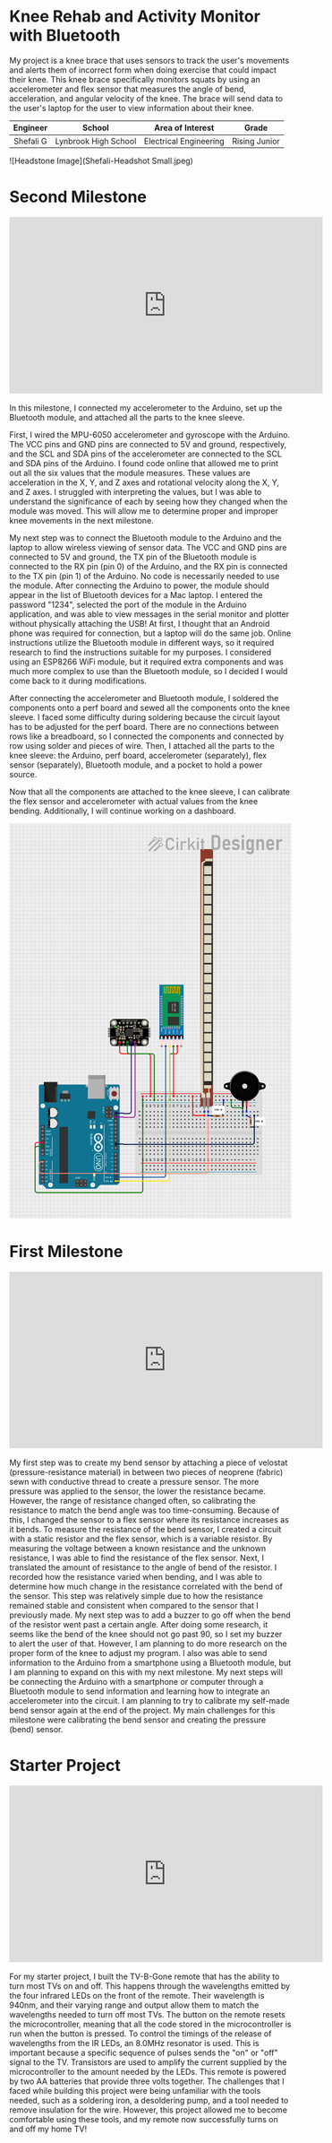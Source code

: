 # Knee Rehab and Activity Monitor with Bluetooth

My project is a knee brace that uses sensors to track the user's movements and alerts them of incorrect form when doing exercise that could impact their knee. This knee brace specifically monitors squats by using an accelerometer and flex sensor that measures the angle of bend, acceleration, and angular velocity  of the knee. The brace will send data to the user's laptop for the user to view information about their knee. 

| **Engineer** | **School** | **Area of Interest** | **Grade** |
|:--:|:--:|:--:|:--:|
| Shefali G | Lynbrook High School | Electrical Engineering | Rising Junior

![Headstone Image](Shefali-Headshot Small.jpeg)

# Second Milestone

<iframe width="560" height="315" src="https://www.youtube.com/embed/wdxHAdDdhls" title="YouTube video player" frameborder="0" allow="accelerometer; autoplay; clipboard-write; encrypted-media; gyroscope; picture-in-picture; web-share" allowfullscreen></iframe>

In this milestone, I connected my accelerometer to the Arduino, set up the Bluetooth module, and attached all the parts to the knee sleeve.

First, I wired the MPU-6050 accelerometer and gyroscope with the Arduino. The VCC pins and GND pins are connected to 5V and ground, respectively, and the SCL and SDA pins of the accelerometer are connected to the SCL and SDA pins of the Arduino. I found code online that allowed me to print out all the six values that the module measures. These values are acceleration in the X, Y, and Z axes and rotational velocity along the X, Y, and Z axes. I struggled with interpreting the values, but I was able to understand the significance of each by seeing how they changed when the module was moved. This will allow me to determine proper and improper knee movements in the next milestone.

My next step was to connect the Bluetooth module to the Arduino and the laptop to allow wireless viewing of sensor data. The VCC and GND pins are connected to 5V and ground, the TX pin of the Bluetooth module is connected to the RX pin (pin 0) of the Arduino, and the RX pin is connected to the TX pin (pin 1) of the Arduino. No code is necessarily needed to use the module. After connecting the Arduino to power, the module should appear in the list of Bluetooth devices for a Mac laptop. I entered the password "1234", selected the port of the module in the Arduino application, and was able to view messages in the serial monitor and plotter without physically attaching the USB! At first, I thought that an Android phone was required for connection, but a laptop will do the same job. Online instructions utilize the Bluetooth module in different ways, so it required research to find the instructions suitable for my purposes. I considered using an ESP8266 WiFi module, but it required extra components and was much more complex to use than the Bluetooth module, so I decided I would come back to it during modifications.

After connecting the accelerometer and Bluetooth module, I soldered the components onto a perf board and sewed all the components onto the knee sleeve. I faced some difficulty during soldering because the circuit layout has to be adjusted for the perf board. There are no connections between rows like a breadboard, so I connected the components and connected by row using solder and pieces of wire. Then, I attached all the parts to the knee sleeve: the Arduino, perf board, accelerometer (separately), flex sensor (separately), Bluetooth module, and a pocket to hold a power source. 

Now that all the components are attached to the knee sleeve, I can calibrate the flex sensor and accelerometer with actual values from the knee bending. Additionally, I will continue working on a dashboard. 
  
![Headstone Image](bse_milestone2.png)

# First Milestone

<iframe width="560" height="315" src="https://www.youtube.com/embed/rf7adFBhlLM" title="YouTube video player" frameborder="0" allow="accelerometer; autoplay; clipboard-write; encrypted-media; gyroscope; picture-in-picture; web-share" allowfullscreen></iframe>

My first step was to create my bend sensor by attaching a piece of velostat (pressure-resistance material) in between two pieces of neoprene (fabric) sewn with conductive thread to create a pressure sensor. The more pressure was applied to the sensor, the lower the resistance became. However, the range of resistance changed often, so calibrating the resistance to match the bend angle was too time-consuming. Because of this, I changed the sensor to a flex sensor where its resistance increases as it bends.
To measure the resistance of the bend sensor, I created a circuit with a static resistor and the flex sensor, which is a variable resistor. By measuring the voltage between a known resistance and the unknown resistance, I was able to find the resistance of the flex sensor.
Next, I translated the amount of resistance to the angle of bend of the resistor. I recorded how the resistance varied when bending, and I was able to determine how much change in the resistance correlated with the bend of the sensor. This step was relatively simple due to how the resistance remained stable and consistent when compared to the sensor that I previously made. 
My next step was to add a buzzer to go off when the bend of the resistor went past a certain angle. After doing some research, it seems like the bend of the knee should not go past 90, so I set my buzzer to alert the user of that. However, I am planning to do more research on the proper form of the knee to adjust my program.
I also was able to send information to the Arduino from a smartphone using a Bluetooth module, but I am planning to expand on this with my next milestone.
My next steps will be connecting the Arduino with a smartphone or computer through a Bluetooth module to send information and learning how to integrate an accelerometer into the circuit.
I am planning to try to calibrate my self-made bend sensor again at the end of the project.
My main challenges for this milestone were calibrating the bend sensor and creating the pressure (bend) sensor. 

# Starter Project

<iframe width="560" height="315" src="https://www.youtube.com/embed/IEwls6huYKY" title="YouTube video player" frameborder="0" allow="accelerometer; autoplay; clipboard-write; encrypted-media; gyroscope; picture-in-picture; web-share" allowfullscreen></iframe>

For my starter project, I built the TV-B-Gone remote that has the ability to turn most TVs on and off. This happens through the wavelengths emitted by the four infrared LEDs on the front of the remote. Their wavelength is 940nm, and their varying range and output allow them to match the wavelengths needed to turn off most TVs. The button on the remote resets the microcontroller, meaning that all the code stored in the microcontroller is run when the button is pressed. To control the timings of the release of wavelengths from the IR LEDs, an 8.0MHz resonator is used. This is important because a specific sequence of pulses sends the "on" or "off" signal to the TV. Transistors are used to amplify the current supplied by the microcontroller to the amount needed by the LEDs. This remote is powered by two AA batteries that provide three volts together. The challenges that I faced while building this project were being unfamiliar with the tools needed, such as a soldering iron, a desoldering pump, and a tool needed to remove insulation for the wire. However, this project allowed me to become comfortable using these tools, and my remote now successfully turns on and off my home TV!

<!--Schematics 
Here's where you'll put images of your schematics. [Tinkercad](https://www.tinkercad.com/blog/official-guide-to-tinkercad-circuits) and [Fritzing](https://fritzing.org/learning/) are both great resoruces to create professional schematic diagrams, though BSE recommends Tinkercad becuase it can be done easily and for free in the browser.-->

<!--Code
Here's where you'll put your code. The syntax below places it into a block of code. Follow the guide [here]([url](https://www.markdownguide.org/extended-syntax/)) to learn how to customize it to your project needs.-->

<!--```c++
void setup() {
  // put your setup code here, to run once:
  Serial.begin(9600);
  Serial.println("Hello World!");
}-->


<!--Bill of Materials
Here's where you'll list the parts in your project. To add more rows, just copy and paste the example rows below.
Don't forget to place the link of where to buy each component inside the quotation marks in the corresponding row after href =. Follow the guide [here]([url](https://www.markdownguide.org/extended-syntax/)) to learn how to customize this to your project needs.-->

<!--| **Part** | **Note** | **Price** | **Link** |
|:--:|:--:|:--:|:--:|
| Item Name | What the item is used for | $Price | <a href="https://www.amazon.com/Arduino-A000066-ARDUINO-UNO-R3/dp/B008GRTSV6/"> Link </a> |
|:--:|:--:|:--:|:--:|
| Item Name | What the item is used for | $Price | <a href="https://www.amazon.com/Arduino-A000066-ARDUINO-UNO-R3/dp/B008GRTSV6/"> Link </a> |
|:--:|:--:|:--:|:--:|
| Item Name | What the item is used for | $Price | <a href="https://www.amazon.com/Arduino-A000066-ARDUINO-UNO-R3/dp/B008GRTSV6/"> Link </a> |
|:--:|:--:|:--:|:--:|-->

<!--Other Resources/Examples
One of the best parts about Github is that you can view how other people set up their own work. Here are some past BSE portfolios that are awesome examples. You can view how they set up their portfolio, and you can view their index.md files to understand how they implemented different portfolio components.
- [Example 1](https://trashytuber.github.io/YimingJiaBlueStamp/)
- [Example 2](https://sviatil0.github.io/Sviatoslav_BSE/)
- [Example 3](https://arneshkumar.github.io/arneshbluestamp/)

To watch the BSE tutorial on how to create a portfolio, click here.-->
